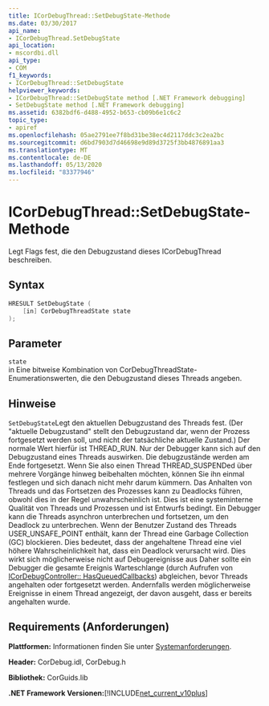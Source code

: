 ```yaml
---
title: ICorDebugThread::SetDebugState-Methode
ms.date: 03/30/2017
api_name:
- ICorDebugThread.SetDebugState
api_location:
- mscordbi.dll
api_type:
- COM
f1_keywords:
- ICorDebugThread::SetDebugState
helpviewer_keywords:
- ICorDebugThread::SetDebugState method [.NET Framework debugging]
- SetDebugState method [.NET Framework debugging]
ms.assetid: 6382bdf6-d488-4952-b653-cb09b6e1c6c2
topic_type:
- apiref
ms.openlocfilehash: 05ae2791ee7f8bd31be38ec4d2117ddc3c2ea2bc
ms.sourcegitcommit: d6bd7903d7d46698e9d89d3725f3bb4876891aa3
ms.translationtype: MT
ms.contentlocale: de-DE
ms.lasthandoff: 05/13/2020
ms.locfileid: "83377946"
---
```

# <a name="icordebugthreadsetdebugstate-method"></a>ICorDebugThread::SetDebugState-Methode
Legt Flags fest, die den Debugzustand dieses ICorDebugThread beschreiben.  
  
## <a name="syntax"></a>Syntax  
  
```cpp  
HRESULT SetDebugState (  
    [in] CorDebugThreadState state  
);  
```  
  
## <a name="parameters"></a>Parameter  
 `state`  
 in Eine bitweise Kombination von CorDebugThreadState-Enumerationswerten, die den Debugzustand dieses Threads angeben.  
  
## <a name="remarks"></a>Hinweise  
 `SetDebugState`Legt den aktuellen Debugzustand des Threads fest. (Der "aktuelle Debugzustand" stellt den Debugzustand dar, wenn der Prozess fortgesetzt werden soll, und nicht der tatsächliche aktuelle Zustand.) Der normale Wert hierfür ist THREAD_RUN. Nur der Debugger kann sich auf den Debugzustand eines Threads auswirken. Die debugzustände werden am Ende fortgesetzt. Wenn Sie also einen Thread THREAD_SUSPENDed über mehrere Vorgänge hinweg beibehalten möchten, können Sie ihn einmal festlegen und sich danach nicht mehr darum kümmern. Das Anhalten von Threads und das Fortsetzen des Prozesses kann zu Deadlocks führen, obwohl dies in der Regel unwahrscheinlich ist. Dies ist eine systeminterne Qualität von Threads und Prozessen und ist Entwurfs bedingt. Ein Debugger kann die Threads asynchron unterbrechen und fortsetzen, um den Deadlock zu unterbrechen. Wenn der Benutzer Zustand des Threads USER_UNSAFE_POINT enthält, kann der Thread eine Garbage Collection (GC) blockieren. Dies bedeutet, dass der angehaltene Thread eine viel höhere Wahrscheinlichkeit hat, dass ein Deadlock verursacht wird. Dies wirkt sich möglicherweise nicht auf Debugereignisse aus Daher sollte ein Debugger die gesamte Ereignis Warteschlange (durch Aufrufen von [ICorDebugController:: HasQueuedCallbacks](icordebugcontroller-hasqueuedcallbacks-method.md)) abgleichen, bevor Threads angehalten oder fortgesetzt werden. Andernfalls werden möglicherweise Ereignisse in einem Thread angezeigt, der davon ausgeht, dass er bereits angehalten wurde.  
  
## <a name="requirements"></a>Requirements (Anforderungen)  
 **Plattformen:** Informationen finden Sie unter [Systemanforderungen](../../get-started/system-requirements.md).  
  
 **Header:** CorDebug.idl, CorDebug.h  
  
 **Bibliothek:** CorGuids.lib  
  
 **.NET Framework Versionen:**[!INCLUDE[net_current_v10plus](../../../../includes/net-current-v10plus-md.md)]
